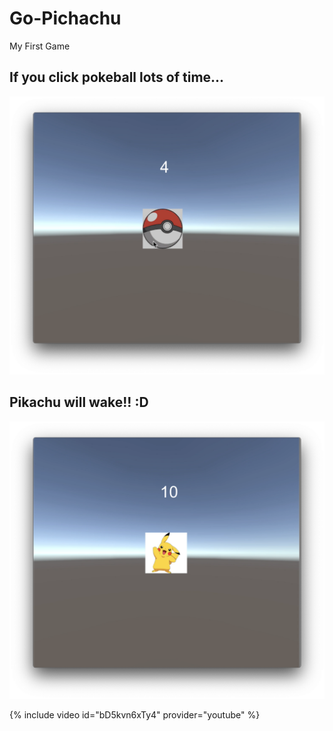# Go-Pichachu
My First Game

## If you click pokeball lots of time...
![](shot1.png)

## Pikachu will wake!! :D
![](shot2.png)

{% include video id="bD5kvn6xTy4" provider="youtube" %}
